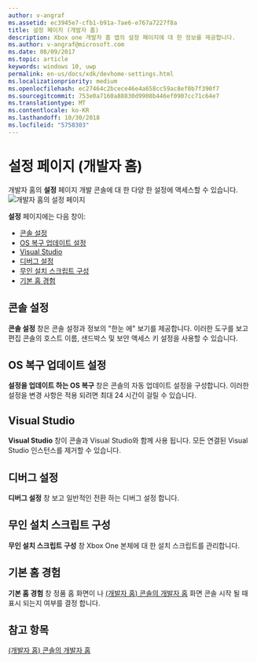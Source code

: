 ```yaml
---
author: v-angraf
ms.assetid: ec3945e7-cfb1-b91a-7ae6-e767a7227f8a
title: 설정 페이지 (개발자 홈)
description: Xbox one 개발자 홈 앱의 설정 페이지에 대 한 정보를 제공합니다.
ms.author: v-angraf@microsoft.com
ms.date: 08/09/2017
ms.topic: article
keywords: windows 10, uwp
permalink: en-us/docs/xdk/devhome-settings.html
ms.localizationpriority: medium
ms.openlocfilehash: ec27464c2bcece46e4a658cc59ac8ef0b7f390f7
ms.sourcegitcommit: 753e0a7160a88830d9908b446ef0907cc71c64e7
ms.translationtype: MT
ms.contentlocale: ko-KR
ms.lasthandoff: 10/30/2018
ms.locfileid: "5758303"
---
```

# <a name="settings-page-dev-home"></a>설정 페이지 (개발자 홈)
   
  
개발자 홈의 **설정** 페이지 개발 콘솔에 대 한 다양 한 설정에 액세스할 수 있습니다.   
 ![개발자 홈의 설정 페이지](images/devhome_settings.png)   
  
**설정** 페이지에는 다음 창이:   
 
   *  [콘솔 설정](#ID4EEB)  
   *  [OS 복구 업데이트 설정](#ID4EOB)  
   *  [Visual Studio](#ID4EYB)  
   *  [디버그 설정](#ID4ECC)  
   *  [무인 설치 스크립트 구성](#ID4EMC)  
   *  [기본 홈 경험](#ID4E3C)  

 
<a id="ID4EEB"></a>

   

## <a name="console-settings"></a>콘솔 설정  
   
  
**콘솔 설정** 창은 콘솔 설정과 정보의 "한눈 에" 보기를 제공합니다. 이러한 도구를 보고 편집 콘솔의 호스트 이름, 샌드박스 및 보안 액세스 키 설정을 사용할 수 있습니다.   
  
<a id="ID4EOB"></a>

   

## <a name="os-recovery-update-settings"></a>OS 복구 업데이트 설정  
   
  
**설정을 업데이트 하는 OS 복구** 창은 콘솔의 자동 업데이트 설정을 구성합니다. 이러한 설정을 변경 사항은 적용 되려면 최대 24 시간이 걸릴 수 있습니다.   
  
<a id="ID4EYB"></a>

   

## <a name="visual-studio"></a>Visual Studio  
   
  
**Visual Studio** 창이 콘솔과 Visual Studio와 함께 사용 됩니다. 모든 연결된 Visual Studio 인스턴스를 제거할 수 있습니다.   
  
<a id="ID4ECC"></a>

   

## <a name="debug-settings"></a>디버그 설정  
   
  
**디버그 설정** 창 보고 일반적인 전환 하는 디버그 설정 합니다.   
  
<a id="ID4EMC"></a>

   

## <a name="unattended-script-configuration"></a>무인 설치 스크립트 구성  
   
  
**무인 설치 스크립트 구성** 창 Xbox One 본체에 대 한 설치 스크립트를 관리합니다.   
  
<a id="ID4E3C"></a>

   

## <a name="default-home-experience"></a>기본 홈 경험  
   
  
**기본 홈 경험** 창 정품 홈 화면이 나 [(개발자 홈) 콘솔의 개발자 홈](dev-home.md) 화면 콘솔 시작 될 때 표시 되는지 여부를 결정 합니다.   
  
<a id="ID4EJD"></a>

   

## <a name="see-also"></a>참고 항목  
 [(개발자 홈) 콘솔의 개발자 홈](dev-home.md)

  
